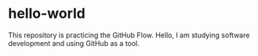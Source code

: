 # hello-world
This repository is practicing the GitHub Flow.
Hello, I am studying software development and using GitHub as a tool.
